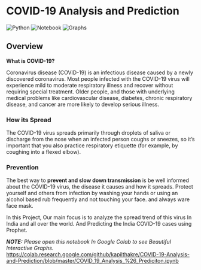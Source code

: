 # COVID-19 Analysis and Prediction
![Python](https://img.shields.io/badge/Python-3.7-blue)
![Notebook](https://img.shields.io/badge/Notebook-Jupyter-orange)
![Graphs](https://img.shields.io/badge/InterectiveGraphs-Plotly-red)

## Overview

**What is COVID-19?**

Coronavirus disease (COVID-19) is an infectious disease caused by a newly discovered coronavirus.
Most people infected with the COVID-19 virus will experience mild to moderate respiratory illness and recover without requiring special treatment.  Older people, and those with underlying medical problems like cardiovascular disease, diabetes, chronic respiratory disease, and cancer are more likely to develop serious illness.

### How its Spread

The COVID-19 virus spreads primarily through droplets of saliva or discharge from the nose when an infected person coughs or sneezes, so it’s important that you also practice respiratory etiquette (for example, by coughing into a flexed elbow).


### Prevention

The best way to **prevent and slow down transmission** is be well informed about the COVID-19 virus, the disease it causes and how it spreads. Protect yourself and others from infection by washing your hands or using an alcohol based rub frequently and not touching your face. and always ware face mask.


In this Project, Our main focus is to analyze the spread trend of this virus In India and all over the world. And Predicting the India COVID-19 cases using Prophet.

***NOTE:** Please open this notebook In Google Colab to see Beautiful Interactive Graphs.*
https://colab.research.google.com/github/kapilthakre/COVID-19-Analysis-and-Prediction/blob/master/COVID_19_Analysis_%26_Prediciton.ipynb
